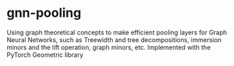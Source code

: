 # gnn-pooling
Using graph theoretical concepts to make efficient pooling layers for Graph Neural Networks, such as Treewidth and tree decompositions, immersion minors and the lift operation, graph minors, etc. Implemented with the PyTorch Geometric library
